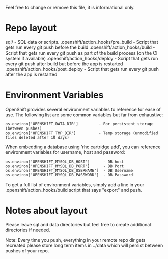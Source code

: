 Feel free to change or remove this file, it is informational only.

Repo layout
===========
sql/ - SQL data or scripts.
.openshift/action_hooks/pre_build - Script that gets run every git push before the build
.openshift/action_hooks/build - Script that gets run every git push as part of the build process (on the CI system if available)
.openshift/action_hooks/deploy - Script that gets run every git push after build but before the app is restarted
.openshift/action_hooks/post_deploy - Script that gets run every git push after the app is restarted


Environment Variables
=====================

OpenShift provides several environment variables to reference for ease
of use.  The following list are some common variables but far from exhaustive:

    os.environ['OPENSHIFT_DATA_DIR']         - For persistent storage (between pushes)
    os.environ['OPENSHIFT_TMP_DIR']          - Temp storage (unmodified files deleted after 10 days)

When embedding a database using 'rhc cartridge add', you can reference environment
variables for username, host and password:

    os.environ['OPENSHIFT_MYSQL_DB_HOST']      - DB host
    os.environ['OPENSHIFT_MYSQL_DB_PORT']      - DB Port
    os.environ['OPENSHIFT_MYSQL_DB_USERNAME']  - DB Username
    os.environ['OPENSHIFT_MYSQL_DB_PASSWORD']  - DB Password

To get a full list of environment variables, simply add a line in your
.openshift/action_hooks/build script that says "export" and push.


Notes about layout
==================
Please leave sql and data directories but feel free to create additional
directories if needed.

Note: Every time you push, everything in your remote repo dir gets recreated
please store long term items in ../data which will persist between pushes of
your repo.


